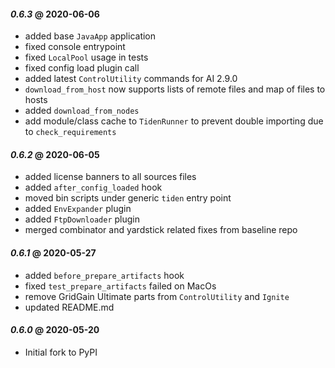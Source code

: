 #### *0.6.3* @ 2020-06-06
* added base `JavaApp` application
* fixed console entrypoint
* fixed `LocalPool` usage in tests
* fixed config load plugin call
* added latest `ControlUtility` commands for AI 2.9.0
* `download_from_host` now supports lists of remote files and map of files to hosts
* added `download_from_nodes`
* add module/class cache to `TidenRunner` to prevent double importing due to `check_requirements`

#### *0.6.2* @ 2020-06-05
* added license banners to all sources files
* added `after_config_loaded` hook
* moved bin scripts under generic `tiden` entry point
* added `EnvExpander` plugin
* added `FtpDownloader` plugin
* merged combinator and yardstick related fixes from baseline repo

#### *0.6.1* @ 2020-05-27
* added `before_prepare_artifacts` hook
* fixed `test_prepare_artifacts` failed on MacOs
* remove GridGain Ultimate parts from `ControlUtility` and `Ignite`
* updated README.md
     
#### *0.6.0* @ 2020-05-20
* Initial fork to PyPI
